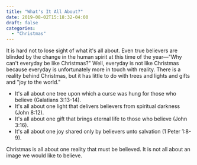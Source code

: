 ```yaml
---
title: "What's It All About?"
date: 2019-08-02T15:18:32-04:00
draft: false
categories:
  - "Christmas"
---
```


It is hard not to lose sight of what it's all about. Even true believers are blinded by the change in the human spirit at this time of the year—"Why can't everyday be like Christmas?" Well, everyday is not like Christmas because everyday is unfortunately more in touch with reality. There is a reality behind Christmas, but it has little to do with trees and lights and gifts and "joy to the world."

- It's all about one tree upon which a curse was hung for those who believe (Galatians 3:13-14).
- It's all about one light that delivers believers from spiritual darkness (John 8:12).
- It's all about one gift that brings eternal life to those who believe (John 3:16).
- It's all about one joy shared only by believers unto salvation (1 Peter 1:8-9).

Christmas is all about one reality that must be believed. It is not all about an image we would like to believe.
